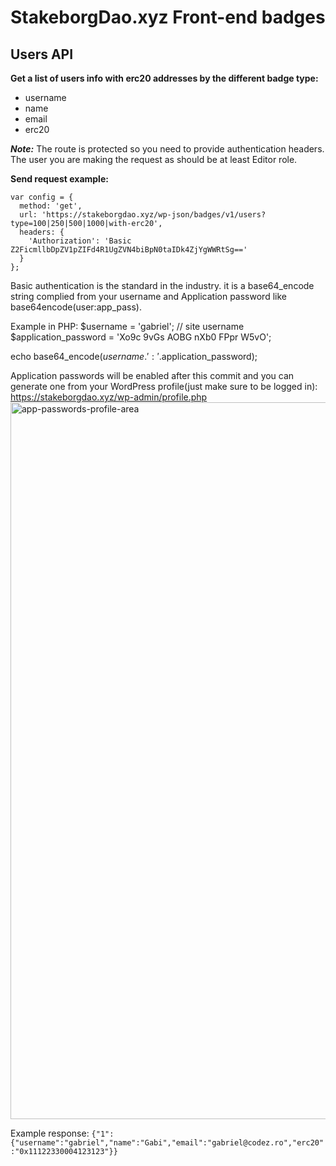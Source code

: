 
# StakeborgDao.xyz Front-end badges

## Users API
**Get a list of users info with erc20 addresses by the different badge type:**
- username
- name
- email
- erc20

_**Note:**_
The route is protected so you need to provide authentication headers. The user you are making the request as should be at least Editor role.

**Send request example:**
```
var config = {
  method: 'get',
  url: 'https://stakeborgdao.xyz/wp-json/badges/v1/users?type=100|250|500|1000|with-erc20',
  headers: { 
    'Authorization': 'Basic Z2FicmllbDpZV1pZIFd4R1UgZVN4biBpN0taIDk4ZjYgWWRtSg=='
  }
};
```
Basic authentication is the standard in the industry. it is a base64_encode string complied from your username and Application password like base64encode(user:app_pass).

Example in PHP:
$username = 'gabriel'; // site username
$application_password = 'Xo9c 9vGs AOBG nXb0 FPpr W5vO';
  
echo base64_encode($username.':'.$application_password);

Application passwords will be enabled after this commit and you can generate one from your WordPress profile(just make sure to be logged in):
https://stakeborgdao.xyz/wp-admin/profile.php
<img width="1147" alt="app-passwords-profile-area" src="https://user-images.githubusercontent.com/5703385/153726256-f5035ddb-14f7-4cf0-97b3-500c326bf165.png">

Example response:
`{"1":{"username":"gabriel","name":"Gabi","email":"gabriel@codez.ro","erc20":"0x11122330004123123"}}`